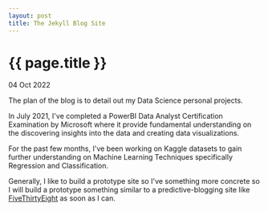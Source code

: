 ```yaml
---
layout: post
title: The Jekyll Blog Site
---
```


{{ page.title }}
================

<p class="meta">04 Oct 2022</p>

The plan of the blog is to detail out my Data Science personal projects. 

In July 2021, I've completed a PowerBI Data Analyst Certification Examination by Microsoft where it provide fundamental understanding on the discovering insights into the data and creating data visualizations. 

For the past few months, I've been working on Kaggle datasets to gain further understanding on Machine Learning Techniques specifically Regression and Classification. 

Generally, I like to build a prototype site so I've something more concrete so I will build a prototype something similar to a predictive-blogging site like [FiveThirtyEight](https://fivethirtyeight.com/) as soon as I can. 